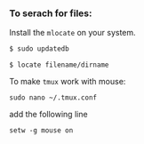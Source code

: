 ### __To serach for files:__

Install the `mlocate` on your system. 

```bash
$ sudo updatedb
```

```
$ locate filename/dirname
```

To make `tmux` work with mouse:

```
sudo nano ~/.tmux.conf
```

add the following line

```
setw -g mouse on
```
